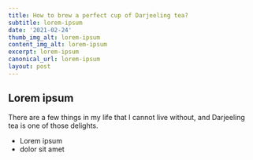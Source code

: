 ```yaml
---
title: How to brew a perfect cup of Darjeeling tea?
subtitle: lorem-ipsum
date: '2021-02-24'
thumb_img_alt: lorem-ipsum
content_img_alt: lorem-ipsum
excerpt: lorem-ipsum
canonical_url: lorem-ipsum
layout: post
---
```

## Lorem ipsum

There are a few things in my life that I cannot live without, and Darjeeling tea is one of those delights.

*   Lorem ipsum
*   dolor sit amet
